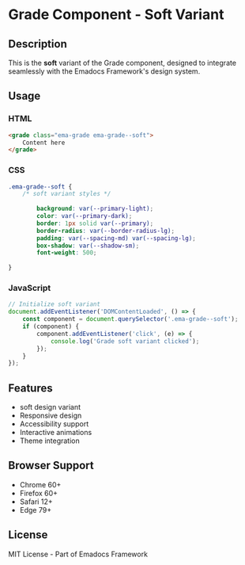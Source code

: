 # Grade Component - Soft Variant

## Description
This is the **soft** variant of the Grade component, designed to integrate seamlessly with the Emadocs Framework's design system.

## Usage

### HTML
```html
<grade class="ema-grade ema-grade--soft">
    Content here
</grade>
```

### CSS
```css
.ema-grade--soft {
    /* soft variant styles */
    
        background: var(--primary-light);
        color: var(--primary-dark);
        border: 1px solid var(--primary);
        border-radius: var(--border-radius-lg);
        padding: var(--spacing-md) var(--spacing-lg);
        box-shadow: var(--shadow-sm);
        font-weight: 500;
    
}
```

### JavaScript
```javascript
// Initialize soft variant
document.addEventListener('DOMContentLoaded', () => {
    const component = document.querySelector('.ema-grade--soft');
    if (component) {
        component.addEventListener('click', (e) => {
            console.log('Grade soft variant clicked');
        });
    }
});
```

## Features
- soft design variant
- Responsive design
- Accessibility support
- Interactive animations
- Theme integration

## Browser Support
- Chrome 60+
- Firefox 60+
- Safari 12+
- Edge 79+

## License
MIT License - Part of Emadocs Framework

